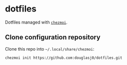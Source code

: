 # dotfiles
Dotfiles managed with [`chezmoi`](https://github.com/twpayne/chezmoi).

## Clone configuration repository

Clone this repo into `~/.local/share/chezmoi`:

```
chezmoi init https://github.com:douglasj0/dotfiles.git
```
